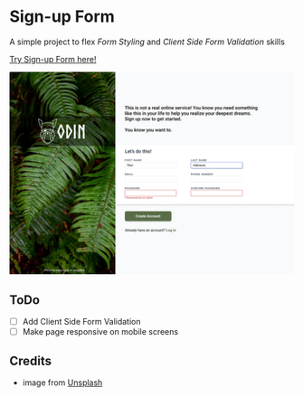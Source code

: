 # Sign-up Form

A simple project to flex *Form Styling* and *Client Side Form Validation* skills

[Try Sign-up Form here!](https://unsplash.com/photos/25xggax4bSA)

![Design](./images/design.png)

## ToDo

- [ ] Add Client Side Form Validation  
- [ ] Make page responsive on mobile screens  

## Credits

- image from [Unsplash](https://unsplash.com/photos/25xggax4bSA)